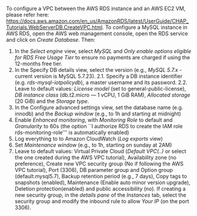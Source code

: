 To configure a VPC between the AWS RDS instance and an AWS EC2 VM, please refer here: https://docs.aws.amazon.com/en_us/AmazonRDS/latest/UserGuide/CHAP_Tutorials.WebServerDB.CreateVPC.html. To configure a MySQL instance in AWS RDS, open the AWS web management console, open the RDS service and click on *Create Database*. Then:

1. In the *Select engine* view, select *MySQL* and *Only enable options eligible for RDS Free Usage Tier* to ensure no payments are charged if using the 12-months free tier.
2. In the Specify DB details view, select the version (e.g., *MySQL 5.7.x* - current version is MySQL 5.7.23).
2.1. Specify a DB instance identifier (e.g. *rds-mysql-iotpolicydb*), a master username and its password.
2.2. Leave to default values: *License model* (set to general-public-license), *DB instance class* (db.t2.micro — 1 vCPU, 1 GiB RAM), *Allocated storage* (20 GiB) and the *Storage type*.
3. In the Configure advanced settings view, set the database name (e.g. innodb) and the *Backup window* (e.g., to 1h and starting at midnight)
4. Enable *Enhanced monitoring*, with *Monitoring Role* to default and *Granularity* to 60s
(the option ``I authorize RDS to create the IAM role rds-monitoring-role''' is automatically enabled)
5. Log everything to to Amazon CloudWatch (*Log exports* view)
6. Set *Maintenance window* (e.g., to 1h, starting on sunday at 2AM)
7. Leave to default values: Virtual Private Cloud (*Default VPC(..)* or select the one created during the AWS VPC tutorial), Availability zone (no preference), Create new VPC security group (No if following the AWS VPC tutorial), Port (3306), DB parameter group and Option group (default.mysql5.7), Backup retention period (e.g., 7 days), Copy tags to snapshots (enabled), Maintenance (Enable auto minor version upgrade), Deletion protection(enabled) and public accessibility (no). If creating a new security group, in the *details pane* of the *Instances* tab, select the security group and modify the inbound rule to allow *Your IP* (on the port 3306).